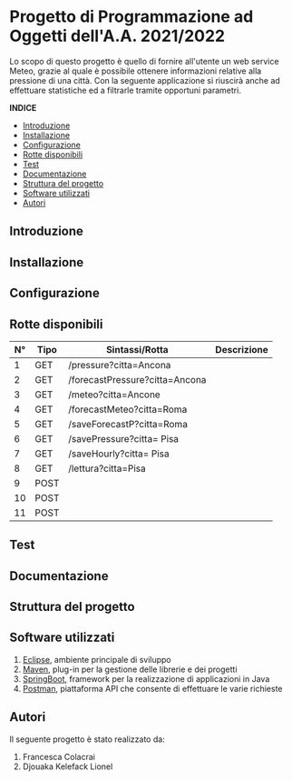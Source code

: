 # Progetto di Programmazione ad Oggetti dell'A.A. 2021/2022

Lo scopo di questo progetto è quello di fornire all'utente un web service Meteo, grazie al quale è possibile ottenere informazioni relative alla pressione di
una città. Con la seguente applicazione si riuscirà anche ad effettuare statistiche ed a filtrarle tramite opportuni parametri.

**INDICE**

* [Introduzione](#introduzione)
* [Installazione](#installazione)
* [Configurazione](#configurazione)
* [Rotte disponibili](#rotte)
* [Test](#test)
* [Documentazione](#documentazione)
* [Struttura del progetto](#struttura)
* [Software utilizzati](#software)
* [Autori](#autori)

<a name="introduzione"></a>
## Introduzione 

<a name="installazione"></a>
## Installazione

<a name="configurazione"></a>
## Configurazione 

<a name="rotte"></a>
## Rotte disponibili
<a name="table"></a>


|N°   | Tipo  | Sintassi/Rotta             | Descrizione                                                          |
|-----|-------|----------------------------|----------------------------------------------------------------------|
| 1   | GET   |   /pressure?citta=Ancona             |                                                                      |
| 2   | GET   |    /forecastPressure?citta=Ancona     |                                                                      |
| 3   | GET   |   /meteo?citta=Ancone                 |                                                                      |
| 4   | GET   |    /forecastMeteo?citta=Roma        |                                                                      |
| 5   | GET   |     /saveForecastP?citta=Roma       |                                                                      |   
| 6   | GET   |     /savePressure?citta= Pisa        |                                                                      |                                   
| 7   | GET   |     /saveHourly?citta= Pisa           |                                                                      |
| 8   | GET   |    /lettura?citta=Pisa              |                                                                       |
| 9   | POST  |                    |                                                                            |
| 10  | POST  |                    |                                                                               |
| 11  | POST  |                    |                                                                             |

<a name="test"></a>
## Test

<a name="documentazione"></a>
## Documentazione

<a name="struttura"></a>
## Struttura del progetto

<a name="software"></a>
## Software utilizzati
1. [Eclipse](https://www.eclipse.org/downloads/), ambiente principale di sviluppo
2. [Maven](https://maven.apache.org/), plug-in per la gestione delle librerie e dei progetti
3. [SpringBoot](https://spring.io/projects/spring-boot), framework per la realizzazione di applicazioni in Java
4. [Postman](https://www.postman.com/), piattaforma API che consente di effettuare le varie richieste

<a name="autori"></a>
## Autori
Il seguente progetto è stato realizzato da:
1. Francesca Colacrai
2. Djouaka Kelefack Lionel
